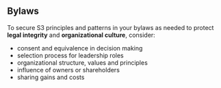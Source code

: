 ## Bylaws

To secure S3 principles and patterns in your bylaws as needed to protect **legal integrity** and **organizational culture**, consider:
    
* consent and equivalence in decision making
* selection process for leadership roles
* organizational structure, values and principles
* influence of owners or shareholders
* sharing gains and costs
